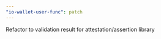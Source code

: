 ```yaml
---
"io-wallet-user-func": patch
---
```


Refactor to validation result for attestation/assertion library
